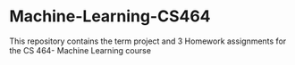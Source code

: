 # Machine-Learning-CS464
This repository contains the term project and 3 Homework assignments for the CS 464- Machine Learning course
